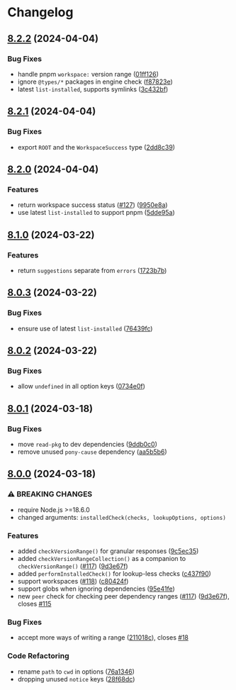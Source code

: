 # Changelog

## [8.2.2](https://github.com/voxpelli/node-installed-check-core/compare/v8.2.1...v8.2.2) (2024-04-04)


### Bug Fixes

* handle pnpm `workspace:` version range ([01ff126](https://github.com/voxpelli/node-installed-check-core/commit/01ff126a26e9b2e271195730b68eccdc1cea8dbe))
* ignore `@types/*` packages in engine check ([f87823e](https://github.com/voxpelli/node-installed-check-core/commit/f87823e05788e6eebb67d888456582c669ee9d70))
* latest `list-installed`, supports symlinks ([3c432bf](https://github.com/voxpelli/node-installed-check-core/commit/3c432bf5353ed64c0e4439cb58aca0e5da9aa1e7))

## [8.2.1](https://github.com/voxpelli/node-installed-check-core/compare/v8.2.0...v8.2.1) (2024-04-04)


### Bug Fixes

* export `ROOT` and the `WorkspaceSuccess` type ([2dd8c39](https://github.com/voxpelli/node-installed-check-core/commit/2dd8c39b76efbe394a4160f6816500e98a33085f))

## [8.2.0](https://github.com/voxpelli/node-installed-check-core/compare/v8.1.0...v8.2.0) (2024-04-04)


### Features

* return workspace success status ([#127](https://github.com/voxpelli/node-installed-check-core/issues/127)) ([9950e8a](https://github.com/voxpelli/node-installed-check-core/commit/9950e8ab1ac6a06e5b938aaf1095fa802f496e35))
* use latest `list-installed` to support pnpm ([5dde95a](https://github.com/voxpelli/node-installed-check-core/commit/5dde95ab976fb5aa2204ca810c46330f74d72c4b))

## [8.1.0](https://github.com/voxpelli/node-installed-check-core/compare/v8.0.3...v8.1.0) (2024-03-22)


### Features

* return `suggestions` separate from `errors` ([1723b7b](https://github.com/voxpelli/node-installed-check-core/commit/1723b7be1d165a1bc9865454ddac45115392ccf9))

## [8.0.3](https://github.com/voxpelli/node-installed-check-core/compare/v8.0.2...v8.0.3) (2024-03-22)


### Bug Fixes

* ensure use of latest `list-installed` ([76439fc](https://github.com/voxpelli/node-installed-check-core/commit/76439fcf6cc953a1a30a3b0d3efa8a6e94b8b38a))

## [8.0.2](https://github.com/voxpelli/node-installed-check-core/compare/v8.0.1...v8.0.2) (2024-03-22)


### Bug Fixes

* allow `undefined` in all option keys ([0734e0f](https://github.com/voxpelli/node-installed-check-core/commit/0734e0ff6b792abea029dea5309b77194c6c86f5))

## [8.0.1](https://github.com/voxpelli/node-installed-check-core/compare/v8.0.0...v8.0.1) (2024-03-18)


### Bug Fixes

* move `read-pkg` to dev dependencies ([9ddb0c0](https://github.com/voxpelli/node-installed-check-core/commit/9ddb0c079af022622f06408135b0c38afad95ed3))
* remove unused `pony-cause` dependency ([aa5b5b6](https://github.com/voxpelli/node-installed-check-core/commit/aa5b5b6005f115b359b056e060f6a8a1dbd9988a))

## [8.0.0](https://github.com/voxpelli/node-installed-check-core/compare/v7.1.4...v8.0.0) (2024-03-18)


### ⚠ BREAKING CHANGES

* require Node.js >=18.6.0
* changed arguments: `installedCheck(checks, lookupOptions, options)`

### Features

* added `checkVersionRange()` for granular responses ([9c5ec35](https://github.com/voxpelli/node-installed-check-core/commit/9c5ec357d520d17e6c5c81c50ee0fa2a74bb7e9d))
* added `checkVersionRangeCollection()` as a companion to `checkVersionRange()` ([#117](https://github.com/voxpelli/node-installed-check-core/issues/117)) ([9d3e67f](https://github.com/voxpelli/node-installed-check-core/commit/9d3e67f4c758e7c9751ec8b046e22408da54c802))
* added `performInstalledCheck()` for lookup-less checks ([c437f90](https://github.com/voxpelli/node-installed-check-core/commit/c437f9035329ca9531bbe3c7c243cc985fa17235))
* support workspaces ([#118](https://github.com/voxpelli/node-installed-check-core/issues/118)) ([c80424f](https://github.com/voxpelli/node-installed-check-core/commit/c80424ffd81efd515382c10705f0848154c44005))
* support globs when ignoring dependencies ([95e41fe](https://github.com/voxpelli/node-installed-check-core/commit/95e41fe3fbba3cb1d160d6e3af706e88c91a26cf))
* new `peer` check for checking peer dependency ranges ([#117](https://github.com/voxpelli/node-installed-check-core/issues/117)) ([9d3e67f](https://github.com/voxpelli/node-installed-check-core/commit/9d3e67f4c758e7c9751ec8b046e22408da54c802)), closes [#115](https://github.com/voxpelli/node-installed-check-core/issues/115)


### Bug Fixes

* accept more ways of writing a range ([211018c](https://github.com/voxpelli/node-installed-check-core/commit/211018c72be0e6b982cfa98a6167bb6c58768b94)), closes [#18](https://github.com/voxpelli/node-installed-check-core/issues/18)


### Code Refactoring

* rename `path` to `cwd` in options ([76a1346](https://github.com/voxpelli/node-installed-check-core/commit/76a13469e4a32de8679d3cbe4948cb9075c64d7e))
* dropping unused `notice` keys ([28f68dc](https://github.com/voxpelli/node-installed-check-core/commit/28f68dc6b6b9dd54db5cecc644d4151cfc9db944))
